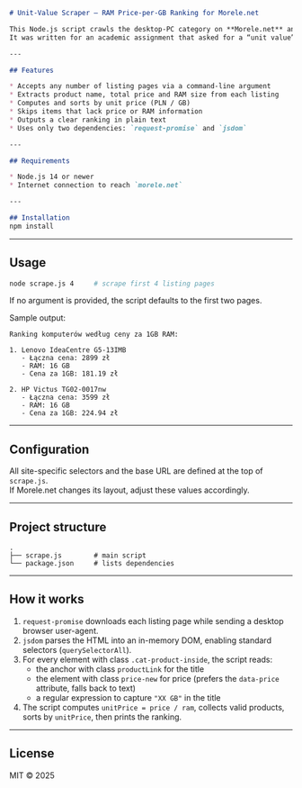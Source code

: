 ```markdown
# Unit-Value Scraper – RAM Price-per-GB Ranking for Morele.net

This Node.js script crawls the desktop-PC category on **Morele.net** and produces a terminal ranking of computers ordered by **price per gigabyte of RAM**.  
It was written for an academic assignment that asked for a “unit value” web-scraper (example: cost per horsepower, cost per square metre, etc.).

---

## Features

* Accepts any number of listing pages via a command-line argument  
* Extracts product name, total price and RAM size from each listing  
* Computes and sorts by unit price (PLN / GB)  
* Skips items that lack price or RAM information  
* Outputs a clear ranking in plain text  
* Uses only two dependencies: `request-promise` and `jsdom`

---

## Requirements

* Node.js 14 or newer  
* Internet connection to reach `morele.net`

---

## Installation
npm install
```

---

## Usage

```bash
node scrape.js 4     # scrape first 4 listing pages
```

If no argument is provided, the script defaults to the first two pages.

Sample output:

```
Ranking komputerów według ceny za 1GB RAM:

1. Lenovo IdeaCentre G5-13IMB
   - Łączna cena: 2899 zł
   - RAM: 16 GB
   - Cena za 1GB: 181.19 zł

2. HP Victus TG02-0017nw
   - Łączna cena: 3599 zł
   - RAM: 16 GB
   - Cena za 1GB: 224.94 zł
```

---

## Configuration

All site-specific selectors and the base URL are defined at the top of `scrape.js`.  
If Morele.net changes its layout, adjust these values accordingly.

---

## Project structure

```
.
├── scrape.js        # main script
└── package.json     # lists dependencies
```

---

## How it works

1. `request-promise` downloads each listing page while sending a desktop browser user-agent.  
2. `jsdom` parses the HTML into an in-memory DOM, enabling standard selectors (`querySelectorAll`).  
3. For every element with class `.cat-product-inside`, the script reads:
   * the anchor with class `productLink` for the title
   * the element with class `price-new` for price (prefers the `data-price` attribute, falls back to text)
   * a regular expression to capture `"XX GB"` in the title
4. The script computes `unitPrice = price / ram`, collects valid products, sorts by `unitPrice`, then prints the ranking.

---

## License

MIT © 2025 <your name>
```
